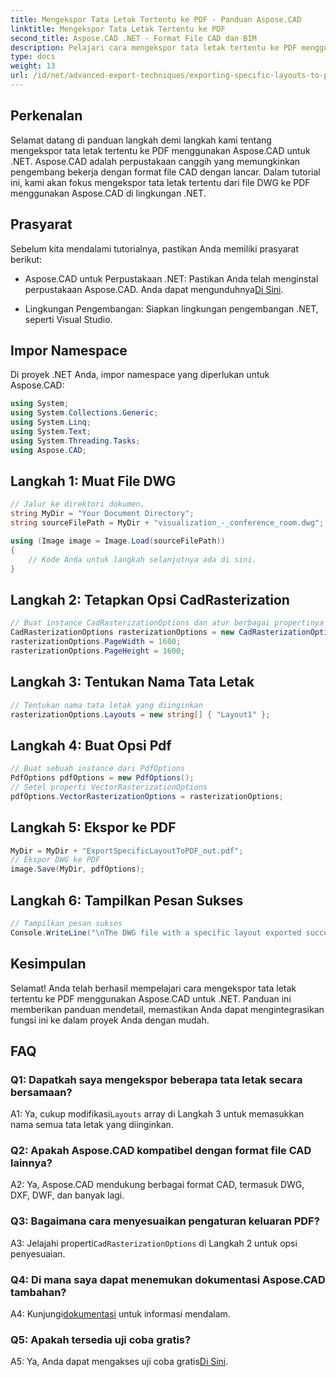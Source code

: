 ```yaml
---
title: Mengekspor Tata Letak Tertentu ke PDF - Panduan Aspose.CAD
linktitle: Mengekspor Tata Letak Tertentu ke PDF
second_title: Aspose.CAD .NET - Format File CAD dan BIM
description: Pelajari cara mengekspor tata letak tertentu ke PDF menggunakan Aspose.CAD untuk .NET. Panduan langkah demi langkah untuk integrasi yang lancar.
type: docs
weight: 13
url: /id/net/advanced-export-techniques/exporting-specific-layouts-to-pdf/
---
```

## Perkenalan

Selamat datang di panduan langkah demi langkah kami tentang mengekspor tata letak tertentu ke PDF menggunakan Aspose.CAD untuk .NET. Aspose.CAD adalah perpustakaan canggih yang memungkinkan pengembang bekerja dengan format file CAD dengan lancar. Dalam tutorial ini, kami akan fokus mengekspor tata letak tertentu dari file DWG ke PDF menggunakan Aspose.CAD di lingkungan .NET.

## Prasyarat

Sebelum kita mendalami tutorialnya, pastikan Anda memiliki prasyarat berikut:

-  Aspose.CAD untuk Perpustakaan .NET: Pastikan Anda telah menginstal perpustakaan Aspose.CAD. Anda dapat mengunduhnya[Di Sini](https://releases.aspose.com/cad/net/).

- Lingkungan Pengembangan: Siapkan lingkungan pengembangan .NET, seperti Visual Studio.

## Impor Namespace

Di proyek .NET Anda, impor namespace yang diperlukan untuk Aspose.CAD:

```csharp
using System;
using System.Collections.Generic;
using System.Linq;
using System.Text;
using System.Threading.Tasks;
using Aspose.CAD;
```

## Langkah 1: Muat File DWG

```csharp
// Jalur ke direktori dokumen.
string MyDir = "Your Document Directory";
string sourceFilePath = MyDir + "visualization_-_conference_room.dwg";

using (Image image = Image.Load(sourceFilePath))
{
    // Kode Anda untuk langkah selanjutnya ada di sini.
}
```

## Langkah 2: Tetapkan Opsi CadRasterization

```csharp
// Buat instance CadRasterizationOptions dan atur berbagai propertinya
CadRasterizationOptions rasterizationOptions = new CadRasterizationOptions();
rasterizationOptions.PageWidth = 1600;
rasterizationOptions.PageHeight = 1600;
```

## Langkah 3: Tentukan Nama Tata Letak

```csharp
// Tentukan nama tata letak yang diinginkan
rasterizationOptions.Layouts = new string[] { "Layout1" };
```

## Langkah 4: Buat Opsi Pdf

```csharp
// Buat sebuah instance dari PdfOptions
PdfOptions pdfOptions = new PdfOptions();
// Setel properti VectorRasterizationOptions
pdfOptions.VectorRasterizationOptions = rasterizationOptions;
```

## Langkah 5: Ekspor ke PDF

```csharp
MyDir = MyDir + "ExportSpecificLayoutToPDF_out.pdf";
// Ekspor DWG ke PDF
image.Save(MyDir, pdfOptions);
```

## Langkah 6: Tampilkan Pesan Sukses

```csharp
// Tampilkan pesan sukses
Console.WriteLine("\nThe DWG file with a specific layout exported successfully to PDF.\nFile saved at " + MyDir);
```

## Kesimpulan

Selamat! Anda telah berhasil mempelajari cara mengekspor tata letak tertentu ke PDF menggunakan Aspose.CAD untuk .NET. Panduan ini memberikan panduan mendetail, memastikan Anda dapat mengintegrasikan fungsi ini ke dalam proyek Anda dengan mudah.

## FAQ

### Q1: Dapatkah saya mengekspor beberapa tata letak secara bersamaan?

 A1: Ya, cukup modifikasi`Layouts` array di Langkah 3 untuk memasukkan nama semua tata letak yang diinginkan.

### Q2: Apakah Aspose.CAD kompatibel dengan format file CAD lainnya?

A2: Ya, Aspose.CAD mendukung berbagai format CAD, termasuk DWG, DXF, DWF, dan banyak lagi.

### Q3: Bagaimana cara menyesuaikan pengaturan keluaran PDF?

 A3: Jelajahi properti`CadRasterizationOptions` di Langkah 2 untuk opsi penyesuaian.

### Q4: Di mana saya dapat menemukan dokumentasi Aspose.CAD tambahan?

 A4: Kunjungi[dokumentasi](https://reference.aspose.com/cad/net/) untuk informasi mendalam.

### Q5: Apakah tersedia uji coba gratis?

 A5: Ya, Anda dapat mengakses uji coba gratis[Di Sini](https://releases.aspose.com/).